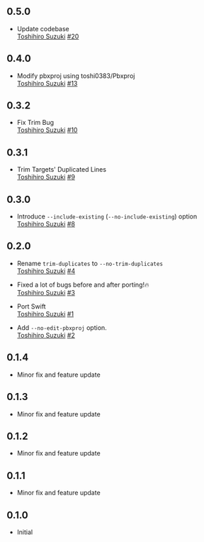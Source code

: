 ## 0.5.0
* Update codebase  
  [Toshihiro Suzuki](https://github.com/toshi0383)
  [#20](https://github.com/toshi0383/xcconfig-extractor/pull/20)

## 0.4.0
* Modify pbxproj using toshi0383/Pbxproj  
  [Toshihiro Suzuki](https://github.com/toshi0383)
  [#13](https://github.com/toshi0383/xcconfig-extractor/pull/13)

## 0.3.2
* Fix Trim Bug  
  [Toshihiro Suzuki](https://github.com/toshi0383)
  [#10](https://github.com/toshi0383/xcconfig-extractor/pull/10)

## 0.3.1
* Trim Targets' Duplicated Lines  
  [Toshihiro Suzuki](https://github.com/toshi0383)
  [#9](https://github.com/toshi0383/xcconfig-extractor/pull/9)

## 0.3.0
* Introduce `--include-existing` (`--no-include-existing`) option  
  [Toshihiro Suzuki](https://github.com/toshi0383)
  [#8](https://github.com/toshi0383/xcconfig-extractor/pull/8)

## 0.2.0

* Rename `trim-duplicates` to `--no-trim-duplicates`  
  [Toshihiro Suzuki](https://github.com/toshi0383)
  [#4](https://github.com/toshi0383/xcconfig-extractor/pull/4)

* Fixed a lot of bugs before and after porting!🔥  
  [Toshihiro Suzuki](https://github.com/toshi0383)
  [#3](https://github.com/toshi0383/xcconfig-extractor/pull/3)

* Port Swift  
  [Toshihiro Suzuki](https://github.com/toshi0383)
  [#1](https://github.com/toshi0383/xcconfig-extractor/pull/1)

* Add `--no-edit-pbxproj` option.  
  [Toshihiro Suzuki](https://github.com/toshi0383)
  [#2](https://github.com/toshi0383/xcconfig-extractor/pull/2)

## 0.1.4

* Minor fix and feature update

## 0.1.3

* Minor fix and feature update

## 0.1.2

* Minor fix and feature update

## 0.1.1

* Minor fix and feature update

## 0.1.0

* Initial


